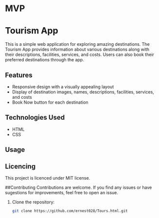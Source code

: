 # MVP
# Tourism App

This is a simple web application for exploring amazing destinations. The Tourism App provides information about various destinations along with their descriptions, facilities, services, and costs. Users can also book their preferred destinations through the app.

## Features

- Responsive design with a visually appealing layout
- Display of destination images, names, descriptions, facilities, services, and costs
- Book Now button for each destination

## Technologies Used

- HTML
- CSS

## Usage

## Licencing 
This project is licenced under MIT license. 

##Contributing
Contributions are welcome. If you find any issues or have sugestions for improvements, feel free to open an issue. 


1. Clone the repository:

   ```bash
   git clone https://github.com/ernest028/Tours.html.git

